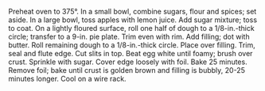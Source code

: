 Preheat oven to 375°. In a small bowl, combine sugars, flour and spices; set aside. In a large bowl, toss apples with lemon juice. Add sugar mixture; toss to coat.
On a lightly floured surface, roll one half of dough to a 1/8-in.-thick circle; transfer to a 9-in. pie plate. Trim even with rim. Add filling; dot with butter. Roll remaining dough to a 1/8-in.-thick circle. Place over filling. Trim, seal and flute edge. Cut slits in top. Beat egg white until foamy; brush over crust. Sprinkle with sugar. Cover edge loosely with foil.
Bake 25 minutes. Remove foil; bake until crust is golden brown and filling is bubbly, 20-25 minutes longer. Cool on a wire rack.
